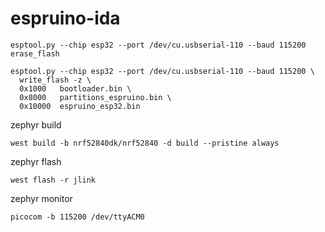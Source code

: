# espruino-ida

```
esptool.py --chip esp32 --port /dev/cu.usbserial-110 --baud 115200 erase_flash
```


```
esptool.py --chip esp32 --port /dev/cu.usbserial-110 --baud 115200 \
  write_flash -z \
  0x1000   bootloader.bin \
  0x8000   partitions_espruino.bin \
  0x10000  espruino_esp32.bin
```


zephyr build  
```
west build -b nrf52840dk/nrf52840 -d build --pristine always
```


zephyr flash  
```
west flash -r jlink 
```


zephyr monitor  
```
picocom -b 115200 /dev/ttyACM0
```

